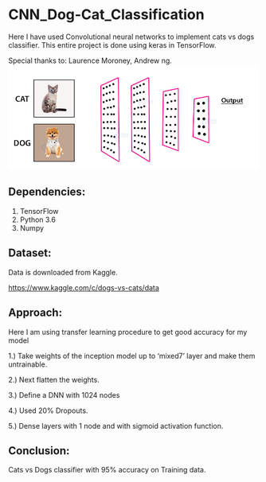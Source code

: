 # CNN_Dog-Cat_Classification

Here I have used Convolutional neural networks to implement cats vs dogs classifier. This entire project is done using keras in TensorFlow.

Special thanks to: Laurence Moroney, Andrew ng.
![Gif](https://github.com/KunalAnand2907/CNN_Dog-Cat_Classification/blob/master/img.gif)

## Dependencies:
1. TensorFlow
2. Python 3.6
3. Numpy

## Dataset:
Data is downloaded from Kaggle.

https://www.kaggle.com/c/dogs-vs-cats/data

## Approach:
Here I am using transfer learning procedure to get good accuracy for my model

1.) Take weights of the inception model up to ‘mixed7’ layer and make them untrainable.

2.) Next flatten the weights.

3.) Define a DNN with 1024 nodes

4.) Used 20% Dropouts.

5.) Dense layers with 1 node and with sigmoid activation function.

## Conclusion:
Cats vs Dogs classifier with 95% accuracy on Training data.
